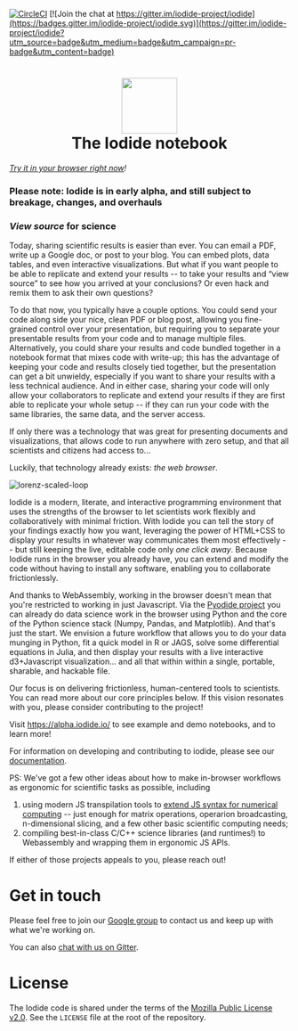 [![CircleCI](https://img.shields.io/circleci/project/github/iodide-project/iodide/master.svg)](https://circleci.com/gh/iodide-project/iodide)
[![Join the chat at https://gitter.im/iodide-project/iodide](https://badges.gitter.im/iodide-project/iodide.svg)](https://gitter.im/iodide-project/iodide?utm_source=badge&utm_medium=badge&utm_campaign=pr-badge&utm_content=badge)


<h1 align='center'>
  <img width=100 src='https://files.gitter.im/iodide-project/iodide/xW1J/iodide-sticker-2.png' />
   <br />
  The Iodide notebook</h1>

_[Try it in your browser right now](https://alpha.iodide.io/)!_
### Please note: Iodide is in early alpha, and still subject to breakage, changes, and overhauls

### _View source_ for science
Today, sharing scientific results is easier than ever. You can email a PDF, write up a Google doc, or post to your blog. You can embed plots, data tables, and even interactive visualizations. But what if you want people to be able to replicate and extend your results -- to take your results and “view source” to see how you arrived at your conclusions? Or even hack and remix them to ask their own questions?

To do that now, you typically have a couple options. You could send your code along side your nice, clean PDF or blog post, allowing you fine-grained control over your presentation, but requiring you to separate your presentable results from your code and to manage multiple files. Alternatively, you could share your results and code bundled together in a notebook format that mixes code with write-up; this has the advantage of keeping your code and results closely tied together, but the presentation can get a bit unwieldy, especially if you want to share your results with a less technical audience. And in either case, sharing your code will only allow your collaborators to replicate and extend your results if they are first able to replicate your whole setup -- if they can run your code with the same libraries, the same data, and the server access.

If only there was a technology that was great for presenting documents and visualizations, that allows code to run anywhere with zero setup, and that all scientists and citizens had access to...

Luckily, that technology already exists: _the web browser_.

![lorenz-scaled-loop](https://user-images.githubusercontent.com/95735/54165090-77ba9380-441c-11e9-88b2-2846bcce338c.gif)

Iodide is a modern, literate, and interactive programming environment that uses the strengths of the browser to let scientists work flexibly and collaboratively with minimal friction. With Iodide you can tell the story of your findings exactly how you want, leveraging the power of HTML+CSS to display your results in whatever way communicates them most effectively -- but still keeping the live, editable code only _one click away_. Because Iodide runs in the browser you already have, you can extend and modify the code without having to install any software, enabling you to collaborate frictionlessly.

And thanks to WebAssembly, working in the browser doesn't mean that you're restricted to working in just Javascript. Via the [Pyodide project](https://github.com/iodide-project/pyodide) you can already do data science work in the browser using Python and the core of the Python science stack (Numpy, Pandas, and Matplotlib). And that's just the start. We envision a future workflow that allows you to do your data munging in Python, fit a quick model in R or JAGS, solve some differential equations in Julia, and then display your results with a live interactive d3+Javascript visualization... and all that within within a single, portable, sharable, and hackable file.

Our focus is on delivering frictionless, human-centered tools to scientists. You can read more about our core principles below. If this vision resonates with you, please consider contributing to the project!

Visit https://alpha.iodide.io/ to see example and demo notebooks, and to learn more!

For information on developing and contributing to iodide, please see our [documentation](https://docs.iodide.io/).

PS: We've got a few other ideas about how to make in-browser workflows as ergonomic for scientific tasks as possible, including
1. using modern JS transpilation tools to [extend JS syntax for numerical computing](https://github.com/iodide-project/iodide-transpiler) -- just enough for matrix operations, operarion broadcasting, n-dimensional slicing, and a few other  basic scientific computing needs;
2. compiling best-in-class C/C++ science libraries (and runtimes!) to Webassembly and wrapping them in ergonomic JS APIs.

If either of those projects appeals to you, please reach out!


# Get in touch

Please feel free to join our [Google group](https://groups.google.com/forum/#!forum/iodide-dev) to contact us and keep up with what we're working on.

You can also [chat with us on Gitter](https://gitter.im/iodide-project/iodide).

# License

The Iodide code is shared under the terms of the [Mozilla Public License v2.0](http://www.mozilla.org/MPL/2.0/). See the `LICENSE` file at the root of the repository.
